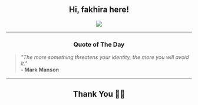 <h2 align="center"> Hi, fakhira here!</h2>

<p align="center">
<a href="https://github.com/fakhiralkda" alt="github streak"><img src="https://dvst-streak.herokuapp.com/?user=fakhiralkda&theme=tokyonight&fire=DD472C"></a>
</p>

<hr>
<h3 align="center">Quote of The Day</h3>
<p align="center">
<blockquote>
<i>"The more something threatens your identity, the more you will avoid it."</i>
<br>
<b>- Mark Manson</b>
</blockquote>
</p>


<hr>
<h2 align="center">Thank You 🙏🏼</h2>
